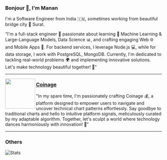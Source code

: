 ### Bonjour 👋, I'm Manan


I'm a Software Engineer from India 🇮🇳, sometimes working from beautiful bridge city 🌉 Surat.  

"I'm a full-stack engineer 🚀 passionate about learning 🤖 Machine Learning & Large-Language Models, Data Science 📊, and crafting engaging Web 🌐 and Mobile Apps 📱. For backend services, I leverage Node.js 💻, while for data storage, I work with PostgreSQL, MongoDB. Currently, I'm dedicated to tackling real-world problems 🌍 and implementing innovative solutions. Let's make technology beautiful together! 💫"

--- 
<p>
  <img align='left' src="https://obitrain.com/_next/image?url=%2Fimages%2Fobitrain-icon-150.png&w=96&q=100" width="96">
</p>

### [Coinage](https://coinage-266gxr2q9-manan0kansara.vercel.app/)

"In my spare time, I'm passionately crafting Coinage 💰, a platform designed to empower users to navigate and uncover technical chart patterns effortlessly. Say goodbye to traditional charts and hello to intuitive platform signals, meticulously curated by my adaptable algorithm. Together, let's sculpt a world where technology dances harmoniously with innovation! 💫"


 ---


### Others

![Stats](https://github-readme-stats.vercel.app/api?username=manan0kansara&count_private=true&show_icons=true&theme=radical)
